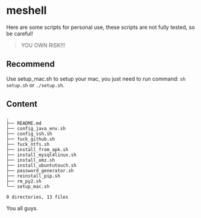 # meshell 

Here are some scripts for personal use, these scripts are not fully tested, so be careful! 

> YOU OWN RISK!!!

## Recommend

Use setup_mac.sh to setup your mac, you just need to run command: `sh setup.sh` or `./setup.sh`.

## Content

```Shell
.
├── README.md
├── config_java_env.sh
├── config_ssh.sh
├── fuck_github.sh
├── fuck_ntfs.sh
├── install_from_apk.sh
├── install_mysql4linux.sh
├── install_omz.sh
├── install_ubuntutouch.sh
├── password_generator.sh
├── reinstall_pip.sh
├── rm_py2.sh
└── setup_mac.sh

0 directories, 13 files
```
You all guys.
